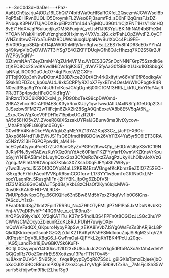 =*=3nC0d3dH3aDer==*Paz-Aa6LGh9jzJrju4jODz16LChQi774bfdWa9qHISaROXfeL2QsczmVJGWWsdi8bPqP5aEHiRvn6UQLIO5DroymkFL2Weo8Pj3aumfPd_sD0hFi2qQmsFJzDZ-PNbquK3PHVTUjAODX8xpElPz2ffm144h7gMQU39GtL1rCjXFNT1HzV1r8nHQ8vE71HdXVJgP6uiuedjkzOM58FuxjnV_ycUsH1J9I3YpUBKINhNA94bBPcXMYFOANNYakXHe9FuYznghdd0Hxjmny4VXVx_2jG_ckfPahLOpZWvtF2_0yCFWNZn4tvwZFiYxaTuFMzRDUWcniuoqlUpaNAvBu1XoCc4PLi9FE-BIV09Gqgu3BQm0f14jIAW0OhMRjVkm9gfvaEajLZES7Iv8If4D63dE0xYYhAIq49KwpVIbQyDVJW7T3iYSg7E4OZKFFDUqjvGfh8QJcHhzzq7KD2S5Qr2JfWZPSy5qNV-0ZtIwmNAnTZeyZtmM4YqZUrMVFMzJVrEES3G7SnOcNNNFGrp75Szndk6ezfjKEO8Oc2SivdKVwdIHiDVs1qiKSi5T_dVeV75fyAaG0fSB9IXLUku1KGSbbgXlaNNaLlRO03GuOJqO7-4qfPkecWj2CXFc-9TTojKKOp3nN9wDOtmAB08B7kceZ0DrXEh4rk9xIfytiw66VhF0fP6odkqAV59akhDFDZos_kp6xAU4J8xk5CRFfyRX1oX7FyxBTm4OesMrWhOPbgtkR4RN0eatR8qa9q1Yy74sUhTcIKcsJCVgDgn6j00lCfCMf3HRtJ_kk1U_6xYRqY4ajRPRJ3T3p4pydqHFeOCKId1rgW-BhRzrcTX2C6KRKICkxM_p_PD9OboTek99cpDW0md-2RKA2vhcxl6CrAPt94EScK3yirRnxXUay1qwTwwdAtIlU4xlNSifpfGeU0p2t3il0JSszbw6FM272wTiIFcjm6ZkX2lrZ8SgA0QnEoxeVA8b8E5V5qAt6N_-_SxoJCwWgXoeV9PDH1q715pibxUCzR2UI-hA5d58HO5v2V_2VoeR8QIXSzzakUYRaIJGBurw8ma3lvtXycow-_MXaPXhj9FLGi6jfon0EGy6-G0wRFV4KnhOkeFWpVtgkb2qMEYAZ13YA2KpjS3Cz_jJcPD-X6Ok-3Axp86N4rd11JkEVNJS1FsQ6DfmdHNGDQiw26Vh113X4Ya5yr5O6IET3CRAo5N2tV213HFGPQPpwdN_aM4lH-hcEOyA4tyyxuPoeG7ZtJG8anQSyZoPGPv2KvwQ1p_sE0DnVsI6yXSv1CfI9N9JRiyPNJ5yvRAEwzKuYXQz0fuYdAc60PIanTKZFYyfarHXwmVKZKnsVrKpubSyjnYN1BA5Bm4b1JuyhQtxx2pz3CfOsRd7ekzZAagPzUkyKLhOlbvJoXVzGZgngJMPlhGA9OViopb87Kbkc3XZXshD0qFJFYpI8h7WByp-yTwd3LvytsJI552Df0QOYp84aLL2KBR4EzaVGngefKcKbmz9eZ0IQ7Z52ECi-r85xg9cF7hIkFAeoRVVKpR65mCCOfcrv-L173YY1wBomToGRfNbGkLM-bocYLaqnRn_5RusgMIFn-j2HYBK_jfpOg6ZbDfV5I-zIZ3M8S36GnCeDAJT5pdBsjVkbL8zCHaOf2Kyh6lqlcMW6-0us0FkKAh3FHD-ViL9D8-7MUPp5dvKpxGFg_66CKQHe63nSBw8Md5h7px27dqtVv1lb0C6IGns-7A6coUY1zQ-AFaa0fdbdSgZ1kot2Fpii17RRRU_Nc4Z9hOTyFMLjtP7NPlPa5JxMDbN8vbKQYnj-VV7qDRFvhP-14RQ9Me_x_cL1R9nu3-XrQPSv99lyk1aX_Xf2qKATITu_K37m54hdILBS4FPFn0t8OGl3zJLSQc3huYPCWWsCMZOxyoZbieunRZqKL8RJ_PUhH7uwjyOXe-mQoWVFadQX_GKpuroNybyP3pSw_zEKA8iVvb7JSYg6WsFsZs3hARj9cL8PQkdQKkbxeqoGsooFGzQ2jZdulK2TKdKy0Vs9FSMdIoouZpjJSi8gM2sTqVZAJKPqsbHDgV8LK8qG6_l-GwFmOai-QjFYkL2gKhTBK4fPcUu20qc-_lAG5jLandFkh18jEwGBKVSk6KuFf-8CItjL0QsywpuYl4t00ixUf2lD23x8U8cJuJc2OaYkg5dRfbRAXoAkfAh4vdehYQGjQplRz7OoZQmHrEtS5Xottzsu13ParTTNT0y45-nJ8AxmEUV64_5N95hjx__tVqe1KyypEy5qR87SSdL_g9lGXIsTpmxEbjeeVjbOoXcOJ02dBOzBRuxmPX0pB2zksCcyiJYyVfgFi59b9vfZxSa__7MsFjcISh35Wsurfs5kfbijw9m9RietZLhuf3g9